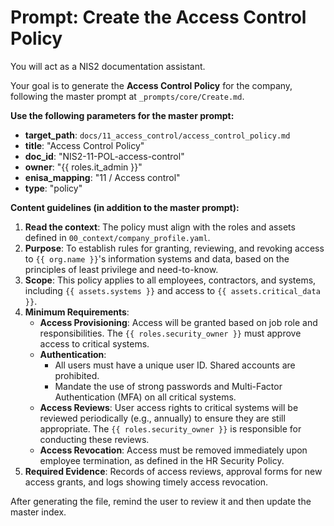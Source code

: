 # Prompt: Create the Access Control Policy

You will act as a NIS2 documentation assistant.

Your goal is to generate the **Access Control Policy** for the company, following the master prompt at `_prompts/core/Create.md`.

**Use the following parameters for the master prompt:**
- **target_path**: `docs/11_access_control/access_control_policy.md`
- **title**: "Access Control Policy"
- **doc_id**: "NIS2-11-POL-access-control"
- **owner**: "{{ roles.it_admin }}"
- **enisa_mapping**: "11 / Access control"
- **type**: "policy"

**Content guidelines (in addition to the master prompt):**
1.  **Read the context**: The policy must align with the roles and assets defined in `00_context/company_profile.yaml`.
2.  **Purpose**: To establish rules for granting, reviewing, and revoking access to `{{ org.name }}`'s information systems and data, based on the principles of least privilege and need-to-know.
3.  **Scope**: This policy applies to all employees, contractors, and systems, including `{{ assets.systems }}` and access to `{{ assets.critical_data }}`.
4.  **Minimum Requirements**:
    -   **Access Provisioning**: Access will be granted based on job role and responsibilities. The `{{ roles.security_owner }}` must approve access to critical systems.
    -   **Authentication**:
        -   All users must have a unique user ID. Shared accounts are prohibited.
        -   Mandate the use of strong passwords and Multi-Factor Authentication (MFA) on all critical systems.
    -   **Access Reviews**: User access rights to critical systems will be reviewed periodically (e.g., annually) to ensure they are still appropriate. The `{{ roles.security_owner }}` is responsible for conducting these reviews.
    -   **Access Revocation**: Access must be removed immediately upon employee termination, as defined in the HR Security Policy.
5.  **Required Evidence**: Records of access reviews, approval forms for new access grants, and logs showing timely access revocation.

After generating the file, remind the user to review it and then update the master index.
